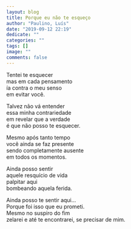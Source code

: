 ```yaml
---
layout: blog
title: Porque eu não te esqueço
author: "Paulino, Luís"
date: "2019-09-12 22:19"
dedicate: ""
categories: ""
tags: []
image: ""
comments: false
---
```


Tentei te esquecer\
mas em cada pensamento\
ía contra o meu senso\
em evitar você.

Talvez não vá entender\
essa minha contrariedade\
em revelar que a verdade\
é que não posso te esquecer.

Mesmo após tanto tempo\
você ainda se faz presente\
sendo completamente ausente\
em todos os momentos.

Ainda posso sentir\
aquele resquício de vida\
palpitar aqui\
bombeando aquela ferida.

Ainda posso te sentir aqui...\
Porque foi isso que eu prometi.\
Mesmo no suspiro do fim\
zelarei e até te encontrarei, se precisar de mim.
